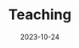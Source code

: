 ---
title: 'Teaching'
date: 2023-10-24
type: landing

design:
  spacing: '5rem'

# Note: `username` refers to the user's folder name in `content/authors/`

# Page sections
sections:
  - block: markdown
    content:
      title: Teaching
      text: |-
        **The Complexity Global School for Emerging Political Economies:**
          - Instructor, **Introduction to Network Sampling**, July 2025

        **Duke University:**
          - Teaching Assistant, **STA210-Regression Analysis**, Spring 2024
          - Teaching Assistant, **STA642-Time Series and Dynamic Models**, Fall 2021
          - Teaching Assistant, **STA721-Linear Models**, Fall 2020
          - Teaching Assistant,**STA102-Introduction to Biostatistics**, Spring 2020
---